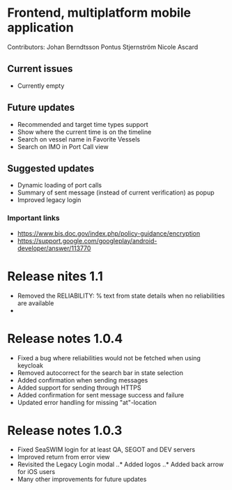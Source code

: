 # Frontend, multiplatform mobile application
Contributors: 
Johan Berndtsson
Pontus Stjernström
Nicole Ascard

## Current issues
* Currently empty

## Future updates
* Recommended and target time types support
* Show where the current time is on the timeline
* Search on vessel name in Favorite Vessels
* Search on IMO in Port Call view

## Suggested updates
* Dynamic loading of port calls
* Summary of sent message (instead of current verification) as popup
* Improved legacy login

### Important links
* https://www.bis.doc.gov/index.php/policy-guidance/encryption
* https://support.google.com/googleplay/android-developer/answer/113770

# Release nites 1.1
* Removed the RELIABILITY: % text from state details when no reliabilities are available
* 

# Release notes 1.0.4
* Fixed a bug where reliabilities would not be fetched when using keycloak
* Removed autocorrect for the search bar in state selection
* Added confirmation when sending messages
* Added support for sending through HTTPS
* Added confirmation for sent message success and failure
* Updated error handling for missing "at"-location

# Release notes 1.0.3
* Fixed SeaSWIM login for at least QA, SEGOT and DEV servers
* Improved return from error view
* Revisited the Legacy Login modal
..* Added logos
..* Added back arrow for iOS users
* Many other improvements for future updates